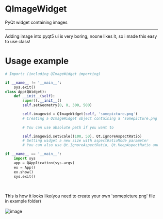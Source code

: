 # QImageWidget
 PyQt widget containing images
 ____
Adding image into pyqt5 ui is very boring, noone likes it, so i made this easy to use class!




# Usage example 

```py
# Imports (including QImageWidget importing)

if __name__ != '__main__':
    sys.exit()
class App(QWidget):
    def __init__(self):
        super().__init__()
        self.setGeometry(0, 0, 300, 500)

        self.imagewid = QImageWidget(self, 'somepicture.png') 
        # Creating a QImageWidget object containing a 'somepicture.png' picture
        
        # You can use absolute path if you want to

        self.imagewid.setScale((100, 50), Qt.IgnoreAspectRatio) 
        # Setting widget a new size with aspectRatioMode parameter
        # You can also use Qt.IgnoreAspectRatio, Qt.KeepAspectRatio and Qt.KeepAspectRatioByExpanding

if __name__ == '__main__':
    import sys
    app = QApplication(sys.argv)
    ex = App()
    ex.show()
    sys.exit()
```
\
\
This is how it looks like(you need to create your own 'somepicture.png' file in example folder) \
\
![image](https://user-images.githubusercontent.com/74973491/184006901-22b00414-9549-4ac1-83f4-5fec2d79786b.png)
